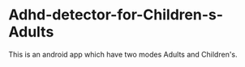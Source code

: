 # Adhd-detector-for-Children-s-Adults
This is an android app which have two modes Adults and Children's.
